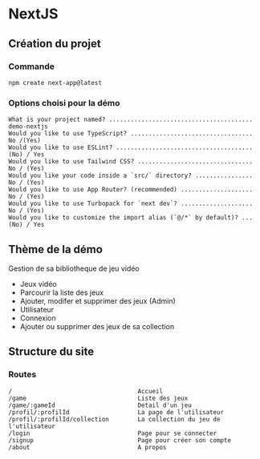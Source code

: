 # NextJS

## Création du projet
### Commande
```
npm create next-app@latest
```
### Options choisi pour la démo
```
What is your project named? ........................................ demo-nextjs
Would you like to use TypeScript? .................................. No /(Yes)
Would you like to use ESLint? ...................................... (No) / Yes
Would you like to use Tailwind CSS? ................................ No / (Yes)
Would you like your code inside a `src/` directory? ................ No / (Yes)
Would you like to use App Router? (recommended) .................... No / (Yes)
Would you like to use Turbopack for `next dev`? .................... No / (Yes)
Would you like to customize the import alias (`@/*` by default)? ... (No) / Yes
```

## Thème de la démo
Gestion de sa bibliotheque de jeu vidéo
- Jeux vidéo 
 - Parcourir la liste des jeux
 - Ajouter, modifer et supprimer des jeux (Admin)
- Utilisateur
 - Connexion
 - Ajouter ou supprimer des jeux de sa collection

## Structure du site
### Routes
```
/                                   Accueil
/game                               Liste des jeux
/game/:gameId                       Detail d'un jeu
/profil/:profilId                   La page de l'utilisateur
/profil/:profilId/collection        La collection du jeu de l'utilisateur
/login                              Page pour se connecter
/signup                             Page pour créer son compte
/about                              A propos
```